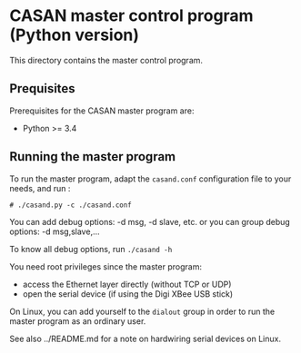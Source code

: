 CASAN master control program (Python version)
=============================================

This directory contains the master control program.


Prequisites
-----------

Prerequisites for the CASAN master program are:
- Python >= 3.4


Running the master program
--------------------------

To run the master program, adapt the `casand.conf` configuration file to
your needs, and run :

    # ./casand.py -c ./casand.conf

You can add debug options: -d msg, -d slave, etc.
or you can group debug options: -d msg,slave,...

To know all debug options, run `./casand -h`

You need root privileges since the master program:
- access the Ethernet layer directly (without TCP or UDP)
- open the serial device (if using the Digi XBee USB stick)

On Linux, you can add yourself to the `dialout` group in order to run
the master program as an ordinary user.

See also ../README.md for a note on hardwiring serial devices on Linux.
